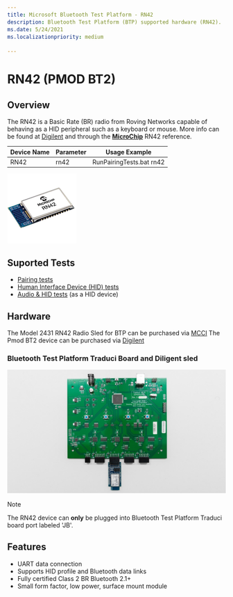 ```yaml
---
title: Microsoft Bluetooth Test Platform - RN42
description: Bluetooth Test Platform (BTP) supported hardware (RN42).
ms.date: 5/24/2021
ms.localizationpriority: medium

---
```


# RN42 (PMOD BT2)

## Overview

The RN42 is a Basic Rate (BR) radio from Roving Networks capable of behaving as a HID peripheral such as a keyboard or mouse. More info can be found at [Digilent](https://store.digilentinc.com/pmod-bt2-bluetooth-interface/) and through the [**MicroChip**](https://www.microchip.com/wwwproducts/en/RN42) RN42 reference.

| Device Name | Parameter | Usage Example |
| --- | --- | --- |
| RN42 | rn42 | RunPairingTests.bat rn42 |

![Photo of the RN42 Device](images/RN42.png)

## Suported Tests
- [Pairing tests](testing-BTP-tests-pairing.md)
- [Human Interface Device (HID) tests](testing-BTP-tests-hid.md)
- [Audio & HID tests](testing-BTP-tests-audio-hid.md) (as a HID device)

## Hardware 

The Model 2431 RN42 Radio Sled for BTP can be purchased via [MCCI](https://store.mcci.com/collections/frontpage/products/rn42-sled)
The Pmod BT2 device can be purchased via [Digilent](https://store.digilentinc.com/pmod-bt2-bluetooth-interface/)

### Bluetooth Test Platform Traduci Board and Diligent sled

![Photo of the RN42 Device on a Digilent sled](images/Traduci_and_DigilentRN42.jpg)

> [!NOTE]
> The RN42 device can **only** be plugged into Bluetooth Test Platform Traduci board port labeled 'JB'.

## Features

- UART data connection
- Supports HID profile and Bluetooth data links
- Fully certified Class 2 BR Bluetooth 2.1+
- Small form factor, low power, surface mount module

